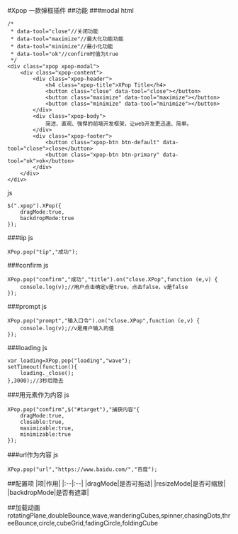#Xpop 一款弹框插件
##功能
###modal
html

	/*
	 * data-tool="close"//关闭功能
	 * data-tool="maximize"//最大化功能功能
	 * data-tool="minimize"//最小化功能
	 * data-tool="ok"//confirm时值为true
	 */
	<div class="xpop xpop-modal">
	    <div class="xpop-content">
	        <div class="xpop-header">
	            <h4 class="xpop-title">XPop Title</h4>
	            <button class="close" data-tool="close"></button>
	            <button class="maximize" data-tool="maximize"></button>
	            <button class="minimize" data-tool="minimize"></button>
	        </div>
	        <div class="xpop-body">
	            简洁、直观、强悍的前端开发框架，让web开发更迅速、简单。
	        </div>
	        <div class="xpop-footer">
	            <button class="xpop-btn btn-default" data-tool="close">close</button>
	            <button class="xpop-btn btn-primary" data-tool="ok">ok</button>
	        </div>
	    </div>
	</div>
js

	$(".xpop").XPop({
        dragMode:true,
        backdropMode:true
    });
###tip
js

	XPop.pop("tip","成功");
###confirm
js

	XPop.pop("confirm","成功","title").on("close.XPop",function (e,v) {
        console.log(v);//用户点击确定v是true，点击false，v是false
    });
###prompt
js

	XPop.pop("prompt","输入口令").on("close.XPop",function (e,v) {
        console.log(v);//v是用户输入的值
    });
###loading
js

	var loading=XPop.pop("loading","wave");
    setTimeout(function(){
        loading._close();
    },3000);//3秒后隐去
###用元素作为内容
js

	XPop.pop("confirm",$("#target"),"捕获内容"{
		dragMode:true,
		closable:true,
		maximizable:true,
		minimizable:true
	});
###url作为内容
js
	
	XPop.pop("url","https://www.baidu.com/","百度");
##配置项
|项|作用|
|:--|:--|
|dragMode|是否可拖动|
|resizeMode|是否可缩放|
|backdropMode|是否有遮罩|

##加载动画
	rotatingPlane,doubleBounce,wave,wanderingCubes,spinner,chasingDots,threeBounce,circle,cubeGrid,fadingCircle,foldingCube